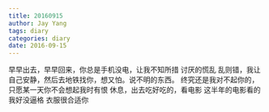 ```yaml
---
title: 20160915
author: Jay Yang
tags: diary
categories: diary
date: 2016-09-15
---
```


早早出去，早早回来，你总是手机没电，让我不知所措
讨厌的慌乱
乱则错，我让自己安静，然后去地铁找你，想又怕。说不明的东西。
终究还是我对不起你的，只愿某一天你不会想起我时有恨
休息，出去吃好吃的，看电影
这半年的电影看的我好没逼格
衣服很合适你
